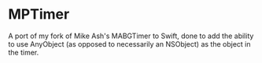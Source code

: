 # MPTimer
A port of my fork of Mike Ash's MABGTimer to Swift, done to add the ability to use AnyObject (as opposed to necessarily an NSObject) as the object in the timer.

